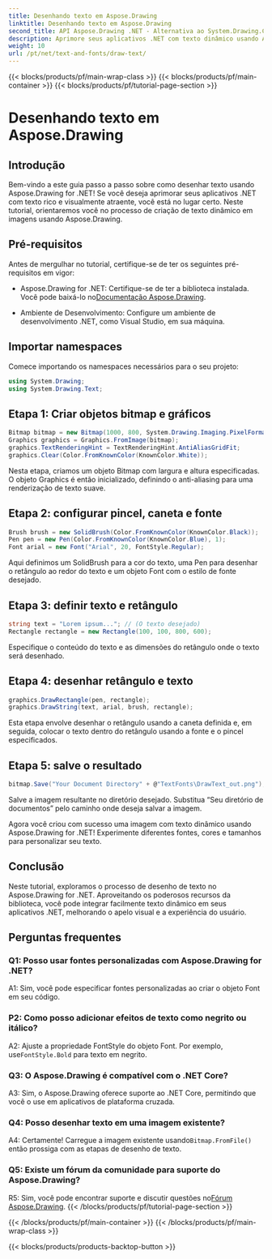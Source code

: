 ```yaml
---
title: Desenhando texto em Aspose.Drawing
linktitle: Desenhando texto em Aspose.Drawing
second_title: API Aspose.Drawing .NET - Alternativa ao System.Drawing.Common
description: Aprimore seus aplicativos .NET com texto dinâmico usando Aspose.Drawing for .NET. Siga nosso guia passo a passo para desenhar texto, personalizar fontes e criar imagens visualmente atraentes.
weight: 10
url: /pt/net/text-and-fonts/draw-text/
---
```


{{< blocks/products/pf/main-wrap-class >}}
{{< blocks/products/pf/main-container >}}
{{< blocks/products/pf/tutorial-page-section >}}

# Desenhando texto em Aspose.Drawing

## Introdução

Bem-vindo a este guia passo a passo sobre como desenhar texto usando Aspose.Drawing for .NET! Se você deseja aprimorar seus aplicativos .NET com texto rico e visualmente atraente, você está no lugar certo. Neste tutorial, orientaremos você no processo de criação de texto dinâmico em imagens usando Aspose.Drawing.

## Pré-requisitos

Antes de mergulhar no tutorial, certifique-se de ter os seguintes pré-requisitos em vigor:

-  Aspose.Drawing for .NET: Certifique-se de ter a biblioteca instalada. Você pode baixá-lo no[Documentação Aspose.Drawing](https://reference.aspose.com/drawing/net/).

- Ambiente de Desenvolvimento: Configure um ambiente de desenvolvimento .NET, como Visual Studio, em sua máquina.

## Importar namespaces

Comece importando os namespaces necessários para o seu projeto:

```csharp
using System.Drawing;
using System.Drawing.Text;
```

## Etapa 1: Criar objetos bitmap e gráficos

```csharp
Bitmap bitmap = new Bitmap(1000, 800, System.Drawing.Imaging.PixelFormat.Format32bppPArgb);
Graphics graphics = Graphics.FromImage(bitmap);
graphics.TextRenderingHint = TextRenderingHint.AntiAliasGridFit;
graphics.Clear(Color.FromKnownColor(KnownColor.White));
```

Nesta etapa, criamos um objeto Bitmap com largura e altura especificadas. O objeto Graphics é então inicializado, definindo o anti-aliasing para uma renderização de texto suave.

## Etapa 2: configurar pincel, caneta e fonte

```csharp
Brush brush = new SolidBrush(Color.FromKnownColor(KnownColor.Black));
Pen pen = new Pen(Color.FromKnownColor(KnownColor.Blue), 1);
Font arial = new Font("Arial", 20, FontStyle.Regular);
```

Aqui definimos um SolidBrush para a cor do texto, uma Pen para desenhar o retângulo ao redor do texto e um objeto Font com o estilo de fonte desejado.

## Etapa 3: definir texto e retângulo

```csharp
string text = "Lorem ipsum..."; // (O texto desejado)
Rectangle rectangle = new Rectangle(100, 100, 800, 600);
```

Especifique o conteúdo do texto e as dimensões do retângulo onde o texto será desenhado.

## Etapa 4: desenhar retângulo e texto

```csharp
graphics.DrawRectangle(pen, rectangle);
graphics.DrawString(text, arial, brush, rectangle);
```

Esta etapa envolve desenhar o retângulo usando a caneta definida e, em seguida, colocar o texto dentro do retângulo usando a fonte e o pincel especificados.

## Etapa 5: salve o resultado

```csharp
bitmap.Save("Your Document Directory" + @"TextFonts\DrawText_out.png");
```

Salve a imagem resultante no diretório desejado. Substitua “Seu diretório de documentos” pelo caminho onde deseja salvar a imagem.

Agora você criou com sucesso uma imagem com texto dinâmico usando Aspose.Drawing for .NET! Experimente diferentes fontes, cores e tamanhos para personalizar seu texto.

## Conclusão

Neste tutorial, exploramos o processo de desenho de texto no Aspose.Drawing for .NET. Aproveitando os poderosos recursos da biblioteca, você pode integrar facilmente texto dinâmico em seus aplicativos .NET, melhorando o apelo visual e a experiência do usuário.

## Perguntas frequentes

### Q1: Posso usar fontes personalizadas com Aspose.Drawing for .NET?

A1: Sim, você pode especificar fontes personalizadas ao criar o objeto Font em seu código.

### P2: Como posso adicionar efeitos de texto como negrito ou itálico?

 A2: Ajuste a propriedade FontStyle do objeto Font. Por exemplo, use`FontStyle.Bold` para texto em negrito.

### Q3: O Aspose.Drawing é compatível com o .NET Core?

A3: Sim, o Aspose.Drawing oferece suporte ao .NET Core, permitindo que você o use em aplicativos de plataforma cruzada.

### Q4: Posso desenhar texto em uma imagem existente?

 A4: Certamente! Carregue a imagem existente usando`Bitmap.FromFile()` então prossiga com as etapas de desenho de texto.

### Q5: Existe um fórum da comunidade para suporte do Aspose.Drawing?

 R5: Sim, você pode encontrar suporte e discutir questões no[Fórum Aspose.Drawing](https://forum.aspose.com/c/diagram/17).
{{< /blocks/products/pf/tutorial-page-section >}}

{{< /blocks/products/pf/main-container >}}
{{< /blocks/products/pf/main-wrap-class >}}

{{< blocks/products/products-backtop-button >}}
